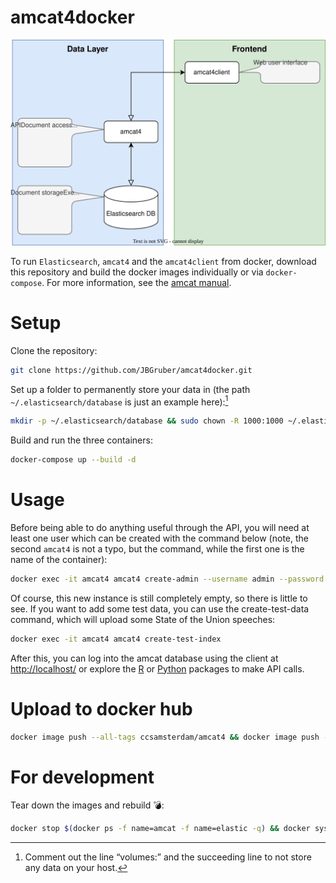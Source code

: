 
# amcat4docker

![flow](amcat-flow-docker.drawio.svg)

To run `Elasticsearch`, `amcat4` and the `amcat4client` from docker, download this repository and build the docker images individually or via `docker-compose`.
For more information, see the [amcat manual](https://amcat-book.netlify.app/).

# Setup

Clone the repository:

``` bash
git clone https://github.com/JBGruber/amcat4docker.git
```

Set up a folder to permanently store your data in (the path `~/.elasticsearch/database` is just an example here):[^1]

``` bash
mkdir -p ~/.elasticsearch/database && sudo chown -R 1000:1000 ~/.elasticsearch/database
```

Build and run the three containers:

``` bash
docker-compose up --build -d
```

# Usage

Before being able to do anything useful through the API, you will need at least one user which can be created with the command below (note, the second `amcat4` is not a typo, but the command, while the first one is the name of the container):

``` bash
docker exec -it amcat4 amcat4 create-admin --username admin --password supergeheim
```

Of course, this new instance is still completely empty, so there is little to see. If you want to add some test data, you can use the create-test-data command, which will upload some State of the Union speeches:

``` bash
docker exec -it amcat4 amcat4 create-test-index
```

After this, you can log into the amcat database using the client at <http://localhost/> or explore the [R](https://github.com/ccs-amsterdam/amcat4r) or [Python](https://github.com/ccs-amsterdam/amcat4apiclient) packages to make API calls.

# Upload to docker hub

``` bash
docker image push --all-tags ccsamsterdam/amcat4 && docker image push --all-tags ccsamsterdam/amcat4client
```

# For development

Tear down the images and rebuild :bomb::

``` bash
docker stop $(docker ps -f name=amcat -f name=elastic -q) && docker system prune && docker-compose up --build -d
```

[^1]: Comment out the line “volumes:” and the succeeding line to not
    store any data on your host.
